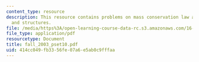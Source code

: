 ```yaml
---
content_type: resource
description: This resource contains problems on mass conservation law and materials
  and structures.
file: /media/https%3A/open-learning-course-data-rc.s3.amazonaws.com/16-01-unified-engineering-i-ii-iii-iv-fall-2005-spring-2006/414cc049fb3356fe07a6e5ab0c9fffaa_fall_2003_pset10.pdf
file_type: application/pdf
resourcetype: Document
title: fall_2003_pset10.pdf
uid: 414cc049-fb33-56fe-07a6-e5ab0c9fffaa
---
```

